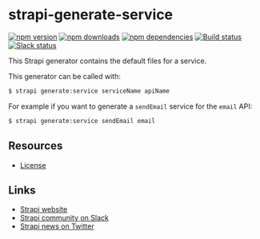 # strapi-generate-service

[![npm version](https://img.shields.io/npm/v/strapi-generate-service.svg)](https://www.npmjs.org/package/strapi-generate-service)
[![npm downloads](https://img.shields.io/npm/dm/strapi-generate-service.svg)](https://www.npmjs.org/package/strapi-generate-service)
[![npm dependencies](https://david-dm.org/strapi/strapi-generate-service.svg)](https://david-dm.org/strapi/strapi-generate-service)
[![Build status](https://travis-ci.org/strapi/strapi-generate-service.svg?branch=master)](https://travis-ci.org/strapi/strapi-generate-service)
[![Slack status](https://slack.strapi.io/badge.svg)](https://slack.strapi.io)

This Strapi generator contains the default files for a service.

This generator can be called with:

```bash
$ strapi generate:service serviceName apiName
```

For example if you want to generate a `sendEmail` service for the `email` API:

```bash
$ strapi generate:service sendEmail email
```

## Resources

- [License](LICENSE)

## Links

- [Strapi website](https://strapi.akemona.com/)
- [Strapi community on Slack](https://slack.strapi.io)
- [Strapi news on Twitter](https://twitter.com/strapijs)
